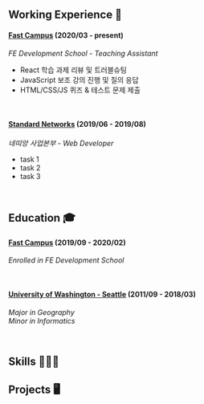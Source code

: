 <!--
### Hi there 👋

**smilejin92/smilejin92** is a ✨ _special_ ✨ repository because its `README.md` (this file) appears on your GitHub profile.

Here are some ideas to get you started:

- 🔭 I’m currently working on ...
- 🌱 I’m currently learning ...
- 👯 I’m looking to collaborate on ...
- 🤔 I’m looking for help with ...
- 💬 Ask me about ...
- 📫 How to reach me: ...
- 😄 Pronouns: ...
- ⚡ Fun fact: ...

👨🏻‍💻 FE Web Developer
✅ React JS
✅ JavaScript (ES6+)
✅ Semantic HTML
✅ Responsive CSS
✅ Webpack

-->

## Working Experience 💼
#### [Fast Campus](https://fastcampus.co.kr/) (2020/03 - present)
*FE Development School - Teaching Assistant*

* React 학습 과제 리뷰 및 트러블슈팅
* JavaScript 보조 강의 진행 및 질의 응답
* HTML/CSS/JS 퀴즈 & 테스트 문제 제출

&nbsp;  

#### [Standard Networks](http://www.standardnetworks.co.kr/customer/onapp/main.vw) (2019/06 - 2019/08)
*네띠앙 사업본부 - Web Developer*

* task 1
* task 2
* task 3

&nbsp;  

## Education 🎓
#### [Fast Campus](https://fastcampus.co.kr/) (2019/09 - 2020/02)
*Enrolled in FE Development School*

&nbsp;  

#### [University of Washington - Seattle](https://www.washington.edu/) (2011/09 - 2018/03)
*Major in Geography*<br/>
*Minor in Informatics*

&nbsp;  

## Skills 👨🏻‍💻
## Projects 🖥
